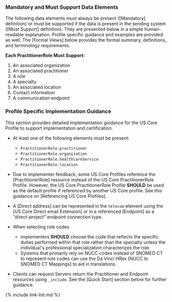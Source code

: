 
### Mandatory and Must Support Data Elements

The following data elements must always be present ([Mandatory] definition) or must be supported if the data is present in the sending system ([Must Support] definition). They are presented below in a simple human-readable explanation. Profile specific guidance and examples are provided as well. The [Formal Views] below provides the formal summary, definitions, and terminology requirements.

**Each PractitionerRole Must Support:**

1. An associated organization
1. An associated practitioner
1. A role
1. A specialty
1. An associated location
1. Contact information
1. A communication endpoint

### Profile Specific Implementation Guidance

This section provides detailed implementation guidance for the US Core Profile to support implementation and certification.

* At least one of the following elements must be present:
    - `PractitionerRole.practitioner`
    - `PractitionerRole.organization`
    - `PractitionerRole.healthcareService`
    - `PractitionerRole.location`

* Due to implementer feedback, some US Core Profiles reference the [PractitionerRole] resource instead of the US Core PractitionerRole Profile. However, the US Core PractitionerRole Profile **SHOULD** be used as the default profile if referenced by another US Core profile. See this guidance on [Referencing US Core Profiles].
* A [Direct address] can be represented in the `telecom` element using the [US Core Direct email Extension] or in a referenced [Endpoint] as a "direct-project" endpoint connection type.

* When selecting role codes
  * implementers **SHOULD** choose the code that reflects the specific duties performed within that role rather than the specialty unless the individual's professional specialization characterizes the role.
  * Systems that primarily rely on NUCC codes instead of SNOMED CT to represent role codes can use the Da Vinci HRex [NUCC to SNOMED CT Mappings] to aid in translations. 
 

* Clients can request Servers return the Practitioner and Endpoint resources using `_include`. See the [Quick Start] section below for further guidance.

{% include link-list.md %}

